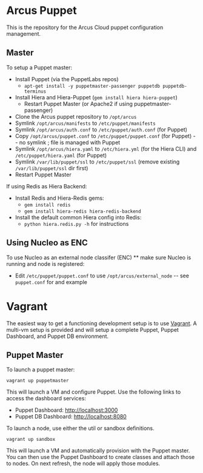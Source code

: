 # Arcus Puppet
This is the repository for the Arcus Cloud puppet configuration management.

## Master
To setup a Puppet master:
  * Install Puppet (via the PuppetLabs repos)
    * `apt-get install -y puppetmaster-passenger puppetdb puppetdb-terminus`
  * Install Hiera and Hiera-Puppet (`gem install hiera hiera-puppet`)
    * Restart Puppet Master (or Apache2 if using puppetmaster-passenger)
  * Clone the Arcus puppet repository to `/opt/arcus`
  * Symlink `/opt/arcus/manifests` to `/etc/puppet/manifests`
  * Symlink `/opt/arcus/auth.conf` to `/etc/puppet/auth.conf` (for Puppet)
  * Copy `/opt/arcus/puppet.conf` to `/etc/puppet/puppet.conf` (for Puppet) -- no symlink ; file is managed with Puppet
  * Symlink `/opt/arcus/hiera.yaml` to `/etc/hiera.yml` (for the Hiera CLI) and `/etc/puppet/hiera.yaml` (for Puppet)
  * Symlink `/var/lib/puppet/ssl` to `/etc/puppet/ssl` (remove existing `/var/lib/puppet/ssl` dir first)
  * Restart Puppet Master

If using Redis as Hiera Backend:
  * Install Redis and Hiera-Redis gems:
    * `gem install redis`
    * `gem install hiera-redis hiera-redis-backend`
  * Install the default common Hiera config into Redis:
    * `python hiera.redis.py -h` for instructions

## Using Nucleo as ENC
To use Nucleo as an external node classifer (ENC) ** make sure Nucleo is running and node is registered:
  * Edit `/etc/puppet/puppet.conf` to use `/opt/arcus/external_node` -- see `puppet.conf` for and example

# Vagrant
The easiest way to get a functioning development setup is to use [Vagrant](http://www.vagrantup.com/).  A multi-vm setup is provided and will setup a complete Puppet, Puppet Dashboard, and Puppet DB environment.

## Puppet Master
To launch a puppet master:

`vagrant up puppetmaster`

This will launch a VM and configure Puppet.  Use the following links to access the dashboard services:

* Puppet Dashboard: [http://localhost:3000](http://localhost:3000)
* Puppet DB Dashboard: [http://localhost:8080](http://localhost:8080)

To launch a node, use either the util or sandbox definitions.

`vagrant up sandbox`

This will launch a VM and automatically provision with the Puppet master.  You can then
use the Puppet Dashboard to create classes and attach those to nodes.  On next
refresh, the node will apply those modules.
